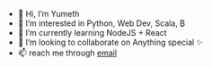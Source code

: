 - 👋 Hi, I’m Yumeth
- 👀 I’m interested in Python, Web Dev, Scala, ₿
- 🌱 I’m currently learning NodeJS + React
- 💞️ I’m looking to collaborate on Anything special ✨
- 📫 reach me through [email](mailto:w45wmk5bd@mozmail.com)

<!---
yumyum-web/yumyum-web is a ✨ special ✨ repository because its `README.md` (this file) appears on your GitHub profile.
You can click the Preview link to take a look at your changes.
--->
